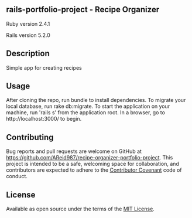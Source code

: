 ## rails-portfolio-project - Recipe Organizer
Ruby version 2.4.1

Rails version 5.2.0

## Description

Simple app for creating recipes

## Usage

After cloning the repo, run bundle to install dependencies. To migrate your local database, run rake db:migrate. To start the application on your machine, run 'rails s' from the application root.  In a browser, go to http://localhost:3000/ to begin.

## Contributing

Bug reports and pull requests are welcome on GitHub at https://github.com/AReid987/recipe-organizer-portfolio-project. This project is intended to be a safe, welcoming space for collaboration, and contributors are expected to adhere to the [Contributor Covenant](contributor-covenant.org) code of conduct.


## License

Available as open source under the terms of the [MIT License](http://opensource.org/licenses/MIT).
